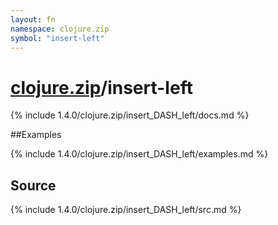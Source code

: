 ```yaml
---
layout: fn
namespace: clojure.zip
symbol: "insert-left"
---
```


# [clojure.zip](../)/insert-left

{% include 1.4.0/clojure.zip/insert_DASH_left/docs.md %}

##Examples

{% include 1.4.0/clojure.zip/insert_DASH_left/examples.md %}
## Source
{% include 1.4.0/clojure.zip/insert_DASH_left/src.md %}

